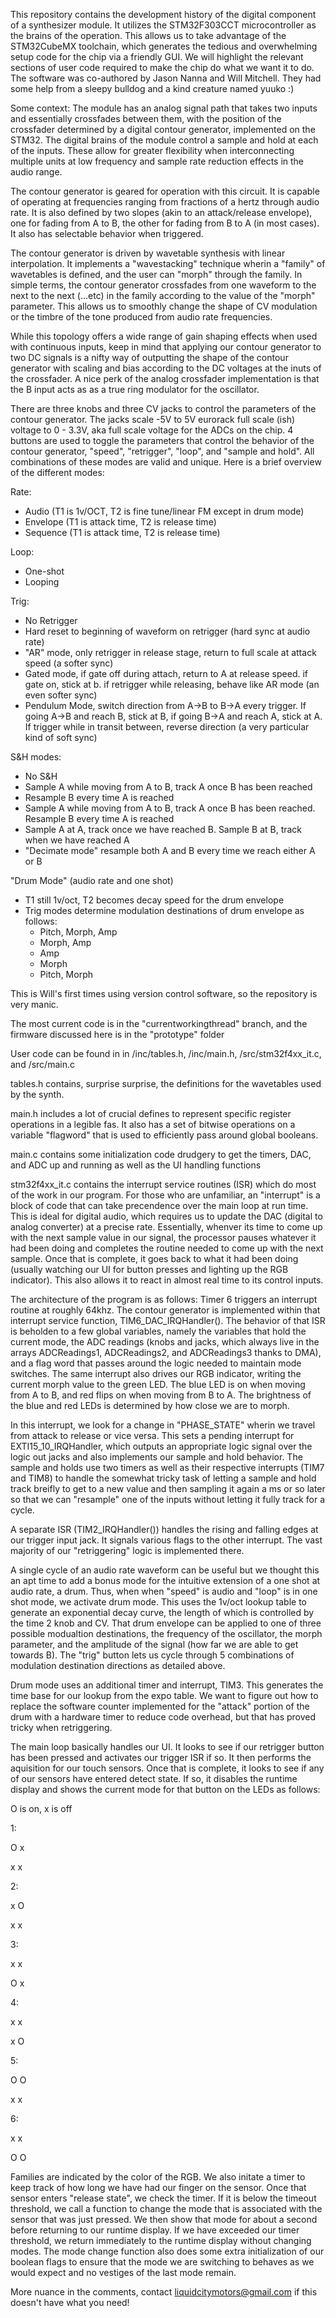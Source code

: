 This repository contains the development history of the digital component of a synthesizer module. It utilizes the STM32F303CCT microcontroller as the brains of the operation. This allows us to take advantage of the STM32CubeMX toolchain, which generates the tedious and overwhelming setup code for the chip via a friendly GUI. We will highlight the relevant sections of user code required to make the chip do what we want it to do.  The software was co-authored by Jason Nanna and Will Mitchell. They had some help from a sleepy bulldog and a kind creature named yuuko :)

Some context: The module has an analog signal path that takes two inputs and essentially crossfades between them, with the position of the crossfader determined by a digital contour generator, implemented on the STM32. The digital brains of the module control a sample and hold at each of the inputs. These allow for greater flexibility when interconnecting multiple units at low frequency and sample rate reduction effects in the audio range.

The contour generator is geared for operation with this circuit. It is capable of operating at frequencies ranging from fractions of a hertz through audio rate. It is also defined by two slopes (akin to an attack/release envelope), one for fading from A to B, the other for fading from B to A (in most cases). It also has selectable behavior when triggered. 

The contour generator is driven by wavetable synthesis with linear interpolation. It implements a "wavestacking" technique wherin a "family" of wavetables is defined, and the user can "morph" through the family. In simple terms, the contour generator crossfades from one waveform to the next to the next (...etc) in the family according to the value of the "morph" parameter. This allows us to smoothly change the shape of CV modulation or the timbre of the tone produced from audio rate frequencies.

While this topology offers a wide range of gain shaping effects when used with continuous inputs, keep in mind that applying our contour generator to two DC signals is a nifty way of outputting the shape of the contour generator with scaling and bias according to the DC voltages at the inuts of the crossfader. A nice perk of the analog crossfader implementation is that the B input acts as as a true ring modulator for the oscillator. 

There are three knobs and three CV jacks to control the parameters of the contour generator. The jacks scale -5V to 5V eurorack full scale (ish) voltage to 0 - 3.3V, aka full scale voltage for the ADCs on the chip. 4 buttons are used to toggle the parameters that control the behavior of the contour generator, "speed", "retrigger", "loop", and "sample and hold". All combinations of these modes are valid and unique. Here is a brief overview of the different modes:

Rate:
- Audio (T1 is 1v/OCT, T2 is fine tune/linear FM except in drum mode)
- Envelope (T1 is attack time, T2 is release time)
- Sequence (T1 is attack time, T2 is release time)

Loop:
- One-shot
- Looping

Trig:
- No Retrigger
- Hard reset to beginning of waveform on retrigger (hard sync at audio rate)
- "AR" mode, only retrigger in release stage, return to full scale at attack speed (a softer sync)
- Gated mode, if gate off during attach, return to A at release speed. if gate on, stick at b. if retrigger while releasing, behave like AR mode (an even softer sync)
- Pendulum Mode, switch direction from A->B to B->A every trigger. If going A->B and reach B, stick at B, if going B->A and reach A, stick at A. If trigger while in transit between, reverse direction (a very particular kind of soft sync)

S&H modes:
- No S&H
- Sample A while moving from A to B, track A once B has been reached
- Resample B every time A is reached
- Sample A while moving from A to B, track A once B has been reached. Resample B every time A is reached
- Sample A at A, track once we have reached B. Sample B at B, track when we have reached A
- "Decimate mode" resample both A and B every time we reach either A or B

"Drum Mode" (audio rate and one shot)
- T1 still 1v/oct, T2 becomes decay speed for the drum envelope
- Trig modes determine modulation destinations of drum envelope as follows:
	- Pitch, Morph, Amp
	- Morph, Amp
	- Amp
	- Morph
	- Pitch, Morph

This is Will's first times using version control software, so the repository is very manic.

The most current code is in the "currentworkingthread" branch, and the firmware discussed here is in the "prototype" folder

User code can be found in in /inc/tables.h, /inc/main.h, /src/stm32f4xx_it.c, and /src/main.c

tables.h contains, surprise surprise, the definitions for the wavetables used by the synth.

main.h includes a lot of crucial defines to represent specific register operations in a legible fas. It also has a set of bitwise operations on a variable "flagword" that is used to efficiently pass around global booleans.

main.c contains some initialization code drudgery to get the timers, DAC, and ADC up and running as well as the UI handling functions

stm32f4xx_it.c contains the interrupt service routines (ISR) which do most of the work in our program. For those who are unfamiliar, an "interrupt" is a block of code that can take precendence over the main loop at run time. This is ideal for digital audio, which requires us to update the DAC (digital to analog converter) at a precise rate. Essentially, whenver its time to come up with the next sample value in our signal, the processor pauses whatever it had been doing and completes the routine needed to come up with the next sample. Once that is complete, it goes back to what it had been doing (usually watching our UI for button presses and lighting up the RGB indicator). This also allows it to react in almost real time to its control inputs.

The architecture of the program is as follows: Timer 6 triggers an interrupt routine at roughly 64khz. The contour generator is implemented within that interrupt service function, TIM6_DAC_IRQHandler(). The behavior of that ISR is beholden to a few global variables, namely the variables that hold the current mode, the ADC readings (knobs and jacks, which always live in the arrays ADCReadings1, ADCReadings2, and ADCReadings3  thanks to DMA), and a flag word that passes around the logic needed to maintain mode switches. The same interrupt also drives our RGB indicator, writing the current morph value to the green LED. The blue LED is on when moving from A to B, and red flips on when moving from B to A. The brightness of the blue and red LEDs is determined by how close we are to morph.

In this interrupt, we look for a change in "PHASE_STATE" wherin we travel from attack to release or vice versa. This sets a pending interrupt for EXTI15_10_IRQHandler, which outputs an appropriate logic signal over the logic out jacks and also implements our sample and hold behavior. The sample and holds use two timers as well as their respective interrupts (TIM7 and TIM8) to handle the somewhat tricky task of letting a sample and hold track breifly to get to a new value and then sampling it again a ms or so later so that we can "resample" one of the inputs without letting it fully track for a cycle.

A separate ISR (TIM2_IRQHandler()) handles the rising and falling edges at our trigger input jack. It signals various flags to the other interrupt. The vast majority of our "retriggering" logic is implemented there. 

A single cycle of an audio rate waveform can be useful but we thought this an apt time to add a bonus mode for the intuitive extension of a one shot at audio rate, a drum. Thus, when when "speed" is audio and "loop" is in one shot mode, we activate drum mode. This uses the 1v/oct lookup table to generate an exponential decay curve, the length of which is controlled by the time 2 knob and CV. That drum envelope can be applied to one of three possible modualtion destinations, the frequency of the oscillator, the morph parameter, and the amplitude of the signal (how far we are able to get towards B). The "trig" button lets us cycle through 5 combinations of modulation destination directions as detailed above.

Drum mode uses an additional timer and interrupt, TIM3. This generates the time base for our lookup from the expo table. We want to figure out how to replace the software counter implemented for the "attack" portion of the drum with a hardware timer to reduce code overhead, but that has proved tricky when retriggering.

The main loop basically handles our UI. It looks to see if our retrigger button has been pressed and activates our trigger ISR if so. It then performs the aquisition for our touch sensors. Once that is complete, it looks to see if any of our sensors have entered detect state. If so, it disables the runtime display and shows the current mode for that button on the LEDs as follows:

O is on, x is off

1:

O   	x


x   	x



2:

x   	O


x   	x




3:

x   	x


O   	x




4:

x   	x


x   	O




5:

O   	O


x   	x




6:

x   	x


O 	  O

Families are indicated by the color of the RGB. We also initate a timer to keep track of how long we have had our finger on the sensor. Once that sensor enters "release state", we check the timer. If it is below the timeout threshold, we call a function to change the mode that is associated with the sensor that was just pressed. We then show that mode for about a second before returning to our runtime display. If we have exceeded our timer threshold, we return immediately to the runtime display without changing modes. The mode change function also does some extra initialization of our boolean flags to ensure that the mode we are switching to behaves as we would expect and no vestiges of the last mode remain.

More nuance in the comments, contact liquidcitymotors@gmail.com if this doesn't have what you need!
